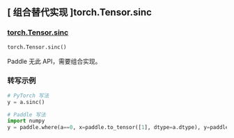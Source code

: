 ## [ 组合替代实现 ]torch.Tensor.sinc

### [torch.Tensor.sinc](https://pytorch.org/docs/stable/generated/torch.Tensor.sinc.html#torch.Tensor.sinc)

```python
torch.Tensor.sinc()
```

Paddle 无此 API，需要组合实现。

### 转写示例

```python
# PyTorch 写法
y = a.sinc()

# Paddle 写法
import numpy
y = paddle.where(a==0, x=paddle.to_tensor([1], dtype=a.dtype), y=paddle.sin(numpy.pi*a)/(numpy.pi*a))
```
